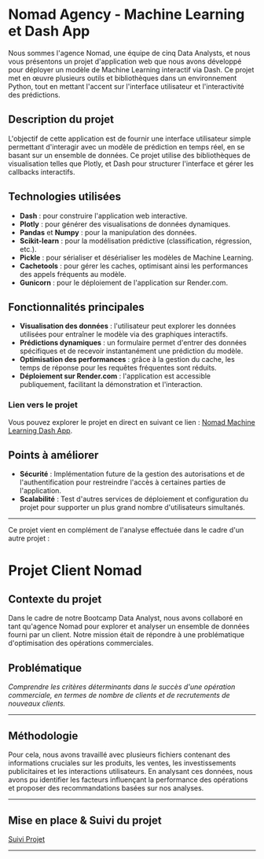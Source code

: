 # Nomad Agency - Machine Learning et Dash App

Nous sommes l'agence Nomad, une équipe de cinq Data Analysts, et nous vous présentons un projet d'application web que nous avons développé pour déployer un modèle de Machine Learning interactif via Dash. Ce projet met en œuvre plusieurs outils et bibliothèques dans un environnement Python, tout en mettant l'accent sur l'interface utilisateur et l'interactivité des prédictions.

## Description du projet

L'objectif de cette application est de fournir une interface utilisateur simple permettant d'interagir avec un modèle de prédiction en temps réel, en se basant sur un ensemble de données. Ce projet utilise des bibliothèques de visualisation telles que Plotly, et Dash pour structurer l'interface et gérer les callbacks interactifs.

## Technologies utilisées

- **Dash** : pour construire l'application web interactive.
- **Plotly** : pour générer des visualisations de données dynamiques.
- **Pandas** et **Numpy** : pour la manipulation des données.
- **Scikit-learn** : pour la modélisation prédictive (classification, régression, etc.).
- **Pickle** : pour sérialiser et désérialiser les modèles de Machine Learning.
- **Cachetools** : pour gérer les caches, optimisant ainsi les performances des appels fréquents au modèle.
- **Gunicorn** : pour le déploiement de l'application sur Render.com.

## Fonctionnalités principales

- **Visualisation des données** : l'utilisateur peut explorer les données utilisées pour entraîner le modèle via des graphiques interactifs.
- **Prédictions dynamiques** : un formulaire permet d'entrer des données spécifiques et de recevoir instantanément une prédiction du modèle.
- **Optimisation des performances** : grâce à la gestion du cache, les temps de réponse pour les requêtes fréquentes sont réduits.
- **Déploiement sur Render.com** : l'application est accessible publiquement, facilitant la démonstration et l'interaction.

### Lien vers le projet

Vous pouvez explorer le projet en direct en suivant ce lien : [Nomad Machine Learning Dash App](https://nomad-machine-learning-dash-app.onrender.com/).

## Points à améliorer

- **Sécurité** : Implémentation future de la gestion des autorisations et de l'authentification pour restreindre l'accès à certaines parties de l'application.
- **Scalabilité** : Test d'autres services de déploiement et configuration du projet pour supporter un plus grand nombre d'utilisateurs simultanés.

---

Ce projet vient en complément de l'analyse effectuée dans le cadre d'un autre projet :

# Projet Client Nomad

## Contexte du projet

Dans le cadre de notre Bootcamp Data Analyst, nous avons collaboré en tant qu'agence Nomad pour explorer et analyser un ensemble de données fourni par un client. Notre mission était de répondre à une problématique d'optimisation des opérations commerciales.

## Problématique

*Comprendre les critères déterminants dans le succès d'une opération commerciale, en termes de nombre de clients et de recrutements de nouveaux clients.*

---

## Méthodologie

Pour cela, nous avons travaillé avec plusieurs fichiers contenant des informations cruciales sur les produits, les ventes, les investissements publicitaires et les interactions utilisateurs. En analysant ces données, nous avons pu identifier les facteurs influençant la performance des opérations et proposer des recommandations basées sur nos analyses.

---

## Mise en place & Suivi du projet

[Suivi Projet](https://www.notion.so/9302c505c7b04fb7b5e3ce8a8a5a4e17?pvs=21)

---

